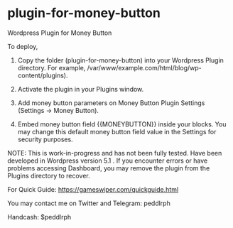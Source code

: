 # plugin-for-money-button
Wordpress Plugin for Money Button 

To deploy, 

1. Copy the folder (plugin-for-money-button) into your Wordpress Plugin directory. For example, /var/www/example.com/html/blog/wp-content/plugins). 

2. Activate the plugin in your Plugins window.

3. Add money button parameters on Money Button Plugin Settings (Settings -> Money Button).

4. Embed money button field {{MONEYBUTTON}} inside your blocks. You may change this default money button field value in the Settings for security purposes. 


NOTE: 
	This is work-in-progress and has not been fully tested. Have been developed in Wordpress version 5.1 .
	If you encounter errors or have problems accessing Dashboard, you may remove the plugin from the Plugins directory to recover.

For Quick Guide: https://gameswiper.com/quickguide.html

You may contact me on Twitter and Telegram: peddlrph

Handcash: $peddlrph

